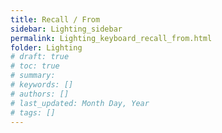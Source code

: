 ```yaml
---
title: Recall / From
sidebar: Lighting_sidebar
permalink: Lighting_keyboard_recall_from.html
folder: Lighting
# draft: true
# toc: true
# summary: 
# keywords: []
# authors: []
# last_updated: Month Day, Year
# tags: []
---
```

